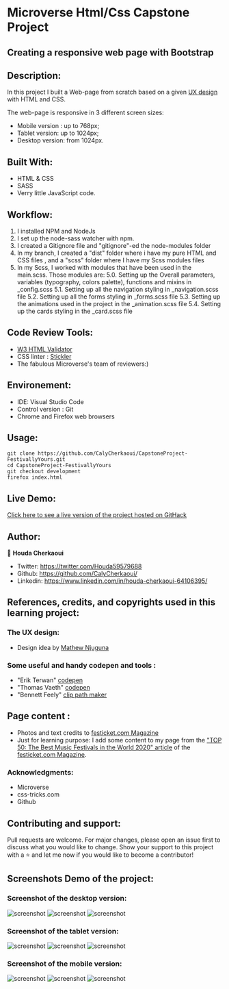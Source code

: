 # **Microverse Html/Css Capstone Project**

## Creating a responsive web page with Bootstrap

## Description:

In this project I built a Web-page from scratch based on a given [UX design](https://www.behance.net/gallery/25563385/PatashuleKE) with HTML and CSS.

The web-page is responsive in 3 different screen sizes:

- Mobile version : up to 768px;
- Tablet version: up to 1024px;
- Desktop version: from 1024px.

## Built With:

- HTML & CSS
- SASS
- Verry little JavaScript code.

## Workflow:

1. I installed NPM and NodeJs
2. I set up the node-sass watcher with npm.
3. I created a Gitignore file and "gitignore"-ed the node-modules folder
4. In my branch, I created a "dist" folder where i have my pure HTML and CSS files , and a "scss" folder where I have my Scss modules files
5. In my Scss, I worked with modules that have been used in the main.scss. Those modules are:
   5.0. Setting up the Overall parameters, variables (typography, colors palette), functions and mixins in \_config.scss
   5.1. Setting up all the navigation styling in \_navigation.scss file
   5.2. Setting up all the forms styling in \_forms.scss file
   5.3. Setting up the animations used in the project in the \_animation.scss file
   5.4. Setting up the cards styling in the \_card.scss file

## Code Review Tools:

- [W3 HTML Validator](https://validator.w3.org/)
- CSS linter : [Stickler](https://stickler-ci.com/)
- The fabulous Microverse's team of reviewers:)

## Environement:

- IDE: Visual Studio Code
- Control version : Git
- Chrome and Firefox web browsers

## Usage:

```Git
git clone https://github.com/CalyCherkaoui/CapstoneProject-FestivallyYours.git
cd CapstoneProject-FestivallyYours
git checkout development
firefox index.html
```

## Live Demo:

[Click here to see a live version of the project hosted on GitHack](https://rawcdn.githack.com/CalyCherkaoui/CapstoneProject-FestivallyYours/f31dfa477b22599ff7da402ca27657c5e244f7e0/dist/index.html)

## Author:

👩 **Houda Cherkaoui**

- Twitter: https://twitter.com/Houda59579688
- Github: https://github.com/CalyCherkaoui/
- Linkedin: https://www.linkedin.com/in/houda-cherkaoui-64106395/

## References, credits, and copyrights used in this learning project:

### The UX design:

- Design idea by [Mathew Njuguna](https://www.behance.net/mathewnjuguna)

### Some useful and handy codepen and tools :

- "Erik Terwan" [codepen](https://codepen.io/erikterwan/pen/EVzeRP)
- "Thomas Vaeth" [codepen](https://codepen.io/thomasvaeth/pen/JKxRNk)
- "Bennett Feely" [clip path maker](https://bennettfeely.com/clippy/)

## Page content :

- Photos and text credits to [festicket.com Magazine](https://www.festicket.com/)
- Just for learning purpose: I add some content to my page from the ["TOP 50: The Best Music Festivals in the World 2020" article](https://www.festicket.com/magazine/discover/top-50-best-music-festivals-world/) of the [festicket.com Magazine](https://www.festicket.com/).

### Acknowledgments:

- Microverse
- css-tricks.com
- Github

## Contributing and support:

Pull requests are welcome. For major changes, please open an issue first to discuss what you would like to change.
Show your support to this project with a ⭐️ and let me now if you would like to become a contributor!

## Screenshots Demo of the project:

### Screenshot of the desktop version:

![screenshot](dist/image/ScreenHomeDesktop.png) ![screenshot](dist/image/ScreenEventDesktop.png) ![screenshot](dist/image/ScreenCardDesktop.png)

### Screenshot of the tablet version:

![screenshot](dist/image/ScreenHomeTablet.png) ![screenshot](dist/image/ScreenEventTablet.png) ![screenshot](dist/image/ScreenCardTablet.png)

### Screenshot of the mobile version:

![screenshot](dist/image/ScreenHomeMobile.png) ![screenshot](dist/image/ScreenEventMobile.png) ![screenshot](dist/image/ScreenCardmobile.png)
